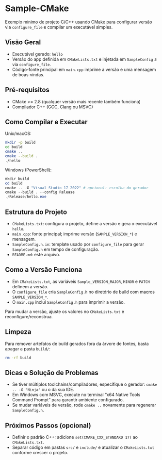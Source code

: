 # Sample-CMake

Exemplo mínimo de projeto C/C++ usando CMake para configurar versão via `configure_file` e compilar um executável simples.

## Visão Geral
- Executável gerado: `hello`
- Versão do app definida em `CMakeLists.txt` e injetada em `SampleConfig.h` via `configure_file`.
- Código-fonte principal em `main.cpp` imprime a versão e uma mensagem de boas‑vindas.

## Pré-requisitos
- CMake >= 2.8 (qualquer versão mais recente também funciona)
- Compilador C++ (GCC, Clang ou MSVC)

## Como Compilar e Executar
Unix/macOS:
```bash
mkdir -p build
cd build
cmake ..
cmake --build .
./hello
```

Windows (PowerShell):
```powershell
mkdir build
cd build
cmake .. -G "Visual Studio 17 2022" # opcional: escolha do gerador
cmake --build . --config Release
./Release/hello.exe
```

## Estrutura do Projeto
- `CMakeLists.txt`: configura o projeto, define a versão e gera o executável `hello`.
- `main.cpp`: fonte principal; imprime versão (`SAMPLE_VERSION_*`) e mensagem.
- `SampleConfig.h.in`: template usado por `configure_file` para gerar `SampleConfig.h` em tempo de configuração.
- `README.md`: este arquivo.

## Como a Versão Funciona
- Em `CMakeLists.txt`, as variáveis `Sample_VERSION_MAJOR`, `MINOR` e `PATCH` definem a versão.
- O `configure_file` cria `SampleConfig.h` no diretório de build com macros `SAMPLE_VERSION_*`.
- O `main.cpp` inclui `SampleConfig.h` para imprimir a versão.

Para mudar a versão, ajuste os valores no `CMakeLists.txt` e reconfigure/reconstrua.

## Limpeza
Para remover artefatos de build gerados fora da árvore de fontes, basta apagar a pasta `build/`:
```bash
rm -rf build
```

## Dicas e Solução de Problemas
- Se tiver múltiplos toolchains/compiladores, especifique o gerador: `cmake .. -G "Ninja"` ou o da sua IDE.
- Em Windows com MSVC, execute no terminal “x64 Native Tools Command Prompt” para garantir ambiente configurado.
- Se mudar variáveis de versão, rode `cmake ..` novamente para regenerar `SampleConfig.h`.

## Próximos Passos (opcional)
- Definir o padrão C++: adicione `set(CMAKE_CXX_STANDARD 17)` ao `CMakeLists.txt`.
- Separar código em pastas `src/` e `include/` e atualizar o `CMakeLists.txt` conforme crescer o projeto.
